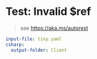 # Test: Invalid $ref

> see https://aka.ms/autorest

``` yaml 
input-file: tiny.yaml
csharp:
  output-folder: Client
```